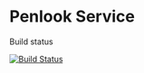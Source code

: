 # Penlook Service

Build status

[![Build Status](https://travis-ci.org/penlook/service.svg?branch=master)](https://travis-ci.org/penlook/service)
